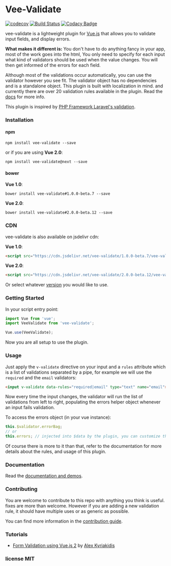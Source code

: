 # Vee-Validate
[![codecov](https://codecov.io/gh/logaretm/vee-validate/branch/master/graph/badge.svg?token=XFzlvHKFP5)](https://codecov.io/gh/logaretm/vee-validate)
[![Build Status](https://travis-ci.org/logaretm/vee-validate.svg?branch=master)](https://travis-ci.org/logaretm/vee-validate)
[![Codacy Badge](https://api.codacy.com/project/badge/Grade/087bd788687c4ccab6650756ce56fa05)](https://www.codacy.com/app/logaretm1/vee-validate?utm_source=github.com&amp;utm_medium=referral&amp;utm_content=logaretm/vee-validate&amp;utm_campaign=Badge_Grade)

vee-validate is a lightweight plugin for [Vue.js](https://vuejs.org/) that allows you to validate input fields, and display errors.

**What makes it different is:** You don't have to do anything fancy in your app, most of the work goes into the html, You only need to specify for each input what kind of validators should be used when the value changes. You will then get informed of the errors for each field.

Although most of the validations occur automatically, you can use the validator however you see fit. The validator object has no dependencies and is a standalone object. This plugin is built with localization in mind. and currently there are over 20 validation rules available in the plugin. Read the [docs](http://vee-validate.logaretm.com/) for more info.

This plugin is inspired by [PHP Framework Laravel's validation](https://laravel.com/).

### Installation

#### npm

```
npm install vee-validate --save
```

or if you are using **Vue 2.0**:
```
npm install vee-validate@next --save
```

#### bower

**Vue 1.0**:
```
bower install vee-validate#1.0.0-beta.7 --save
```

**Vue 2.0**:

```
bower install vee-validate#2.0.0-beta.12 --save
```

### CDN

vee-validate is also available on jsdelivr cdn:

**Vue 1.0**:

```html
<script src="https://cdn.jsdelivr.net/vee-validate/1.0.0-beta.7/vee-validate.min.js"></script>
```

**Vue 2.0**:

```html
<script src="https://cdn.jsdelivr.net/vee-validate/2.0.0-beta.12/vee-validate.min.js"></script>
```

Or select whatever [version](https://www.jsdelivr.com/projects/vee-validate) you would like to use.


### Getting Started

In your script entry point:
```javascript
import Vue from 'vue';
import VeeValidate from 'vee-validate';

Vue.use(VeeValidate);
```

Now you are all setup to use the plugin.

### Usage

Just apply the `v-validate` directive on your input and a `rules` attribute which is a list of validations separated by a pipe, for example we will use the `required` and the `email` validators:

```html
<input v-validate data-rules="required|email" type="text" name="email">
```

Now every time the input changes, the validator will run the list of validations from left to right, populating the errors helper object whenever an input fails validation.

To access the errors object (in your vue instance):

```javascript
this.$validator.errorBag;
// or
this.errors; // injected into $data by the plugin, you can customize the property name.
```

Of course there is more to it than that, refer to the documentation for more details about the rules, and usage of this plugin.

### Documentation

Read the [documentation and demos](http://vee-validate.logaretm.com/).

### Contributing

You are welcome to contribute to this repo with anything you think is useful. fixes are more than welcome.
However if you are adding a new validation rule, it should have multiple uses or as generic as possible.

You can find more information in the [contribution guide](contributing.md).

### Tutorials

- [Form Validation using Vue.js 2](https://dotdev.co/form-validation-using-vue-js-2-35abd6b18c5d#.m95idzlj2) by [Alex Kyriakidis](https://github.com/hootlex)

### license MIT
